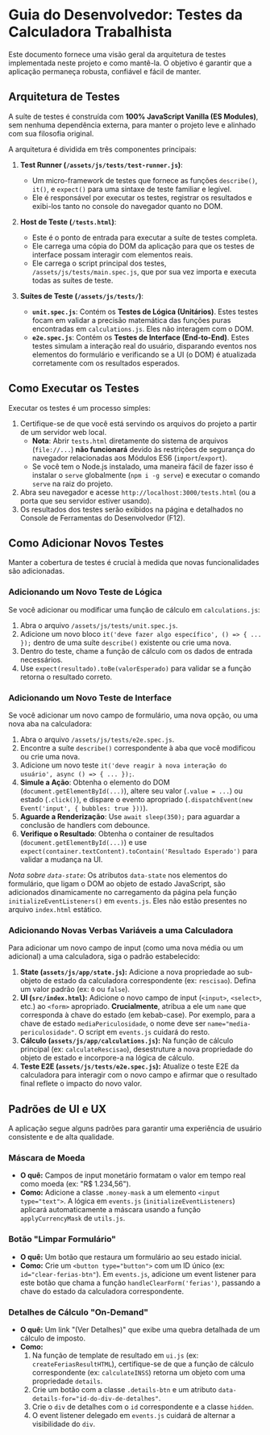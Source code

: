 # Guia do Desenvolvedor: Testes da Calculadora Trabalhista

Este documento fornece uma visão geral da arquitetura de testes implementada neste projeto e como mantê-la. O objetivo é garantir que a aplicação permaneça robusta, confiável e fácil de manter.

## Arquitetura de Testes

A suíte de testes é construída com **100% JavaScript Vanilla (ES Modules)**, sem nenhuma dependência externa, para manter o projeto leve e alinhado com sua filosofia original.

A arquitetura é dividida em três componentes principais:

1.  **Test Runner (`/assets/js/tests/test-runner.js`)**:
    *   Um micro-framework de testes que fornece as funções `describe()`, `it()`, e `expect()` para uma sintaxe de teste familiar e legível.
    *   Ele é responsável por executar os testes, registrar os resultados e exibi-los tanto no console do navegador quanto no DOM.

2.  **Host de Teste (`/tests.html`)**:
    *   Este é o ponto de entrada para executar a suíte de testes completa.
    *   Ele carrega uma cópia do DOM da aplicação para que os testes de interface possam interagir com elementos reais.
    *   Ele carrega o script principal dos testes, `/assets/js/tests/main.spec.js`, que por sua vez importa e executa todas as suítes de teste.

3.  **Suítes de Teste (`/assets/js/tests/`)**:
    *   **`unit.spec.js`**: Contém os **Testes de Lógica (Unitários)**. Estes testes focam em validar a precisão matemática das funções puras encontradas em `calculations.js`. Eles não interagem com o DOM.
    *   **`e2e.spec.js`**: Contém os **Testes de Interface (End-to-End)**. Estes testes simulam a interação real do usuário, disparando eventos nos elementos do formulário e verificando se a UI (o DOM) é atualizada corretamente com os resultados esperados.

## Como Executar os Testes

Executar os testes é um processo simples:

1.  Certifique-se de que você está servindo os arquivos do projeto a partir de um servidor web local.
    *   **Nota**: Abrir `tests.html` diretamente do sistema de arquivos (`file://...`) **não funcionará** devido às restrições de segurança do navegador relacionadas aos Módulos ES6 (`import`/`export`).
    *   Se você tem o Node.js instalado, uma maneira fácil de fazer isso é instalar o `serve` globalmente (`npm i -g serve`) e executar o comando `serve` na raiz do projeto.
2.  Abra seu navegador e acesse `http://localhost:3000/tests.html` (ou a porta que seu servidor estiver usando).
3.  Os resultados dos testes serão exibidos na página e detalhados no Console de Ferramentas do Desenvolvedor (F12).

## Como Adicionar Novos Testes

Manter a cobertura de testes é crucial à medida que novas funcionalidades são adicionadas.

### Adicionando um Novo Teste de Lógica

Se você adicionar ou modificar uma função de cálculo em `calculations.js`:

1.  Abra o arquivo `/assets/js/tests/unit.spec.js`.
2.  Adicione um novo bloco `it('deve fazer algo específico', () => { ... });` dentro de uma suíte `describe()` existente ou crie uma nova.
3.  Dentro do teste, chame a função de cálculo com os dados de entrada necessários.
4.  Use `expect(resultado).toBe(valorEsperado)` para validar se a função retorna o resultado correto.

### Adicionando um Novo Teste de Interface

Se você adicionar um novo campo de formulário, uma nova opção, ou uma nova aba na calculadora:

1.  Abra o arquivo `/assets/js/tests/e2e.spec.js`.
2.  Encontre a suíte `describe()` correspondente à aba que você modificou ou crie uma nova.
3.  Adicione um novo teste `it('deve reagir à nova interação do usuário', async () => { ... });`.
4.  **Simule a Ação**: Obtenha o elemento do DOM (`document.getElementById(...)`), altere seu valor (`.value = ...`) ou estado (`.click()`), e dispare o evento apropriado (`.dispatchEvent(new Event('input', { bubbles: true }))`).
5.  **Aguarde a Renderização**: Use `await sleep(350);` para aguardar a conclusão de handlers com debounce.
6.  **Verifique o Resultado**: Obtenha o container de resultados (`document.getElementById(...)`) e use `expect(container.textContent).toContain('Resultado Esperado')` para validar a mudança na UI.

*Nota sobre `data-state`*: Os atributos `data-state` nos elementos do formulário, que ligam o DOM ao objeto de estado JavaScript, são adicionados dinamicamente no carregamento da página pela função `initializeEventListeners()` em `events.js`. Eles não estão presentes no arquivo `index.html` estático.

### Adicionando Novas Verbas Variáveis a uma Calculadora

Para adicionar um novo campo de input (como uma nova média ou um adicional) a uma calculadora, siga o padrão estabelecido:

1.  **State (`assets/js/app/state.js`):** Adicione a nova propriedade ao sub-objeto de estado da calculadora correspondente (ex: `rescisao`). Defina um valor padrão (ex: `0` ou `false`).
2.  **UI (`src/index.html`):** Adicione o novo campo de input (`<input>`, `<select>`, etc.) ao `<form>` apropriado. **Crucialmente**, atribua a ele um `name` que corresponda à chave do estado (em kebab-case). Por exemplo, para a chave de estado `mediaPericulosidade`, o nome deve ser `name="media-periculosidade"`. O script em `events.js` cuidará do resto.
3.  **Cálculo (`assets/js/app/calculations.js`):** Na função de cálculo principal (ex: `calculateRescisao`), desestruture a nova propriedade do objeto de estado e incorpore-a na lógica de cálculo.
4.  **Teste E2E (`assets/js/tests/e2e.spec.js`):** Atualize o teste E2E da calculadora para interagir com o novo campo e afirmar que o resultado final reflete o impacto do novo valor.

## Padrões de UI e UX

A aplicação segue alguns padrões para garantir uma experiência de usuário consistente e de alta qualidade.

### Máscara de Moeda

-   **O quê:** Campos de input monetário formatam o valor em tempo real como moeda (ex: "R$ 1.234,56").
-   **Como:** Adicione a classe `.money-mask` a um elemento `<input type="text">`. A lógica em `events.js` (`initializeEventListeners`) aplicará automaticamente a máscara usando a função `applyCurrencyMask` de `utils.js`.

### Botão "Limpar Formulário"

-   **O quê:** Um botão que restaura um formulário ao seu estado inicial.
-   **Como:** Crie um `<button type="button">` com um ID único (ex: `id="clear-ferias-btn"`). Em `events.js`, adicione um event listener para este botão que chama a função `handleClearForm('ferias')`, passando a chave do estado da calculadora correspondente.

### Detalhes de Cálculo "On-Demand"

-   **O quê:** Um link "(Ver Detalhes)" que exibe uma quebra detalhada de um cálculo de imposto.
-   **Como:**
    1.  Na função de template de resultado em `ui.js` (ex: `createFeriasResultHTML`), certifique-se de que a função de cálculo correspondente (ex: `calculateINSS`) retorna um objeto com uma propriedade `details`.
    2.  Crie um botão com a classe `.details-btn` e um atributo `data-details-for="id-do-div-de-detalhes"`.
    3.  Crie o `div` de detalhes com o `id` correspondente e a classe `hidden`.
    4.  O event listener delegado em `events.js` cuidará de alternar a visibilidade do `div`.

